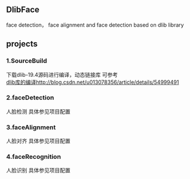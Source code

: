 ## DlibFace
face detection， face alignment and face detection based on dlib library

## projects

### 1.SourceBuild  
下载dlib-19.4源码进行编译，动态链接库  可参考  
[dlib库的编译http://blog.csdn.net/u013078356/article/details/54999491](http://blog.csdn.net/u013078356/article/details/54999491)   

### 2.faceDetection  
 人脸检测   具体参见项目配置
### 3.faceAlignment 
 人脸对齐   具体参见项目配置
### 4.faceRecognition  
 人脸识别   具体参见项目配置